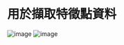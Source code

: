 # 用於擷取特徵點資料
![image](https://user-images.githubusercontent.com/75330475/206632201-b36f3279-40fa-4689-8878-19f65f114913.png)
![image](https://user-images.githubusercontent.com/75330475/206632259-d0405176-13d5-4a62-bbb5-c37cda984765.png)
